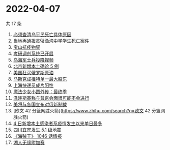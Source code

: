 # 2022-04-07

共 17 条

<!-- BEGIN -->
<!-- 最后更新时间 Thu Apr 07 2022 05:10:41 GMT+0800 (China Standard Time) -->

1. [必须查清乌平民死亡具体原因](https://www.zhihu.com/search?q=布查平民死亡具体原因)
1. [当地再通报灵璧渔沟中学学生死亡案件](https://www.zhihu.com/search?q=灵璧)
1. [宝山抗疫物资](https://www.zhihu.com/search?q=宝山抗疫物资)
1. [考研调剂系统已开启](https://www.zhihu.com/search?q=考研调剂)
1. [乌海军士兵投降视频](https://www.zhihu.com/search?q=乌海军士兵投降视频)
1. [北京新增本土确诊 5 例](https://www.zhihu.com/search?q=北京新增疫情)
1. [美国狂买俄罗斯原油](https://www.zhihu.com/search?q=俄罗斯原油)
1. [马斯克成推特单一最大股东](https://www.zhihu.com/search?q=马斯克)
1. [上海快递员成片阳性](https://www.zhihu.com/search?q=上海快递员)
1. [魔法少女小圆外传：最终季](https://www.zhihu.com/search?q=魔法少女小圆外传)
1. [泽连斯基称与普京会面很可能不会进行](https://www.zhihu.com/search?q=泽连斯基)
1. [美将与各国宣布对俄新制裁](https://www.zhihu.com/search?q=对俄新制裁)
1. [欧文 42 分篮网胜火箭](https://www.zhihu.com/search?q=欧文 42 分篮网胜火箭)
1. [4 日新增本土感染者系疫情发生以来单日最多](https://www.zhihu.com/search?q=单日新增)
1. [四川宜宾发生 5.1 级地震](https://www.zhihu.com/search?q=四川宜宾地震)
1. [《海贼王》 1046 话情报](https://www.zhihu.com/search?q=海贼王)
1. [湖人无缘附加赛](https://www.zhihu.com/search?q=湖人无缘附加赛)

<!-- END -->
